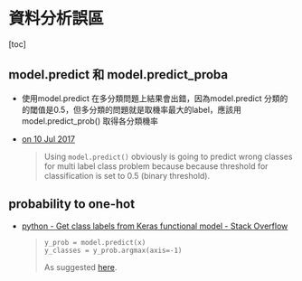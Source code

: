 # 資料分析誤區

[toc]
<!-- toc --> 

## model.predict 和 model.predict_proba

- 使用model.predict 在多分類問題上結果會出錯，因為model.predict 分類的的閾值是0.5，但多分類的問題就是取機率最大的label，應該用 model.predict_prob() 取得各分類機率 

- [on 10 Jul 2017](https://github.com/keras-team/keras/issues/2524#issuecomment-314008646)

    > Using `model.predict()` obviously is going to predict wrong classes for multi label class problem because because threshold for classification is set to 0.5 (binary threshold).

## probability to one-hot

- [python - Get class labels from Keras functional model - Stack Overflow](https://stackoverflow.com/questions/38971293/get-class-labels-from-keras-functional-model)

    > ```
    > y_prob = model.predict(x) 
    > y_classes = y_prob.argmax(axis=-1)
    > ```
    > 
    > As suggested [here](https://github.com/fchollet/keras/issues/5961).


